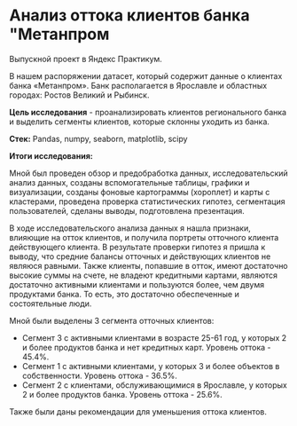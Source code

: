 # Анализ оттока клиентов банка "Метанпром
Выпускной проект в Яндекс Практикум.

В нашем распоряжении датасет, который содержит данные о клиентах банка «Метанпром». Банк располагается в Ярославле и областных городах: Ростов Великий и Рыбинск.

**Цель исследования** - проанализировать клиентов регионального банка и выделить сегменты клиентов, которые склонны уходить из банка.

**Стек:**
Pandas, numpy, seaborn, matplotlib, scipy

**Итоги исследования:**

Мной был проведен обзор и предобработка данных, исследовательский анализ данных, созданы вспомогательные таблицы, графики и визуализации, созданы фоновые картограммы (хороплет) и карты с кластерами, проведена проверка статистических гипотез, сегментация пользователей, сделаны выводы, подготовлена презентация.

В ходе исследовательского анализа данных я нашла признаки, влияющие на отток клиентов, и получила портреты отточного клиента действующего клиента. В результате проверки гипотез я пришла к выводу, что средние балансы отточных и действующих клиентов не являюся равными. Также клиенты, попавшие в отток, имеют достаточно высокие суммы на счете, не владеют кредитными картами, являются достаточно активными клиентами и пользуются более, чем двумя продуктами банка. То есть, это достаточно обеспеченные и состоятельные люди.

Мной были выделены 3 сегмента отточных клиентов:
- Сегмент 3 с активными клиентами в возрасте 25-61 год, у которых 2 и более продуктов банка и нет кредитных карт. Уровень оттока - 45.4%.
- Сегмент 1 с активными клиентами, у которых 3 и более объектов в собственности. Уровень оттока - 36.5%.
- Сегмент 2 с клиентами, обслуживающимися в Ярославле, у которых 2 и более продуктов банка. Уровень оттока - 25.6%.

Также были даны рекомендации для уменьшения оттока клиентов.
